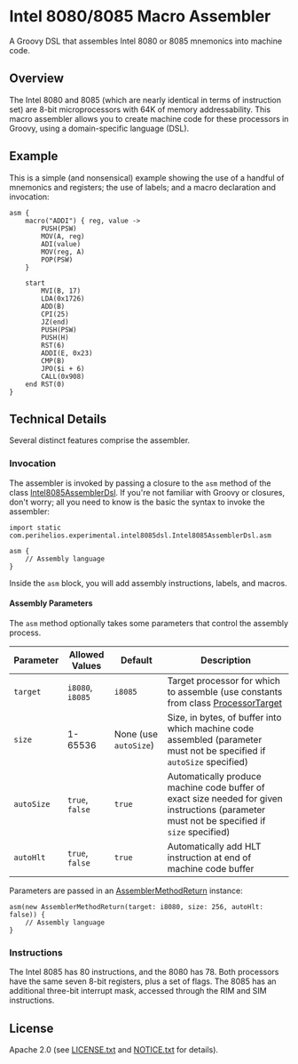 # Intel 8080/8085 Macro Assembler
A Groovy DSL that assembles Intel 8080 or 8085 mnemonics into machine code.

## Overview
The Intel 8080 and 8085 (which are nearly identical in terms of instruction set)
are 8-bit microprocessors with 64K of memory addressability. This macro
assembler allows you to create machine code for these processors in Groovy,
using a domain-specific language (DSL).

## Example
This is a simple (and nonsensical) example showing the use of a handful of
mnemonics and registers; the use of labels; and a macro declaration and
invocation:

```
asm {
    macro("ADDI") { reg, value ->
        PUSH(PSW)
        MOV(A, reg)
        ADI(value)
        MOV(reg, A)
        POP(PSW)
    }

    start
        MVI(B, 17)
        LDA(0x1726)
        ADD(B)
        CPI(25)
        JZ(end)
        PUSH(PSW)
        PUSH(H)
        RST(6)
        ADDI(E, 0x23)
        CMP(B)
        JPO($i + 6)
        CALL(0x908)
    end RST(0)
}
```

## Technical Details
Several distinct features comprise the assembler.

### Invocation
The assembler is invoked by passing a closure to the `asm` method of the class
[Intel8085AssemblerDsl](assembler/src/main/groovy/com/perihelios/experimental/intel8085dsl/Intel8085AssemblerDsl.groovy).
If you're not familiar with Groovy or closures, don't worry; all you need to
know is the basic the syntax to invoke the assembler:

```
import static com.perihelios.experimental.intel8085dsl.Intel8085AssemblerDsl.asm

asm {
    // Assembly language
}
```

Inside the `asm` block, you will add assembly instructions, labels, and macros.

#### Assembly Parameters
The `asm` method optionally takes some parameters that control the assembly
process.

|Parameter|Allowed Values|Default|Description
|---|---|---|---|
|`target`|`i8080`, `i8085`|`i8085`|Target processor for which to assemble (use constants from class [ProcessorTarget](assembler/src/main/groovy/com/perihelios/experimental/intel8085dsl/ProcessorTarget.groovy)|
|`size`|1-65536|None (use `autoSize`)|Size, in bytes, of buffer into which machine code assembled (parameter must not be specified if `autoSize` specified)|
|`autoSize`|`true`, `false`|`true`|Automatically produce machine code buffer of exact size needed for given instructions (parameter must not be specified if `size` specified)|
|`autoHlt`|`true`, `false`|`true`|Automatically add HLT instruction at end of machine code buffer

Parameters are passed in an
[AssemblerMethodReturn](assembler/src/main/groovy/com/perihelios/experimental/intel8085dsl/AssemblerMethodReturn.groovy)
instance:

```
asm(new AssemblerMethodReturn(target: i8080, size: 256, autoHlt: false)) {
    // Assembly language
}
```

### Instructions
The Intel 8085 has 80 instructions, and the 8080 has 78. Both processors have
the same seven 8-bit registers, plus a set of flags. The 8085 has an additional
three-bit interrupt mask, accessed through the RIM and SIM instructions.

## License
Apache 2.0 (see [LICENSE.txt](LICENSE.txt) and [NOTICE.txt](NOTICE.txt) for details).
